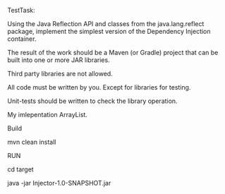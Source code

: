 TestTask:

Using the Java Reflection API and classes from the java.lang.reflect package, implement the simplest version of the Dependency Injection container.

The result of the work should be a Maven (or Gradle) project that can be built into one or more JAR libraries.


Third party libraries are not allowed. 

All code must be written by you. Except for libraries for testing.

Unit-tests should be written to check the library operation.

My imlepentation ArrayList.

Build

mvn clean install

RUN

cd target

java -jar Injector-1.0-SNAPSHOT.jar
